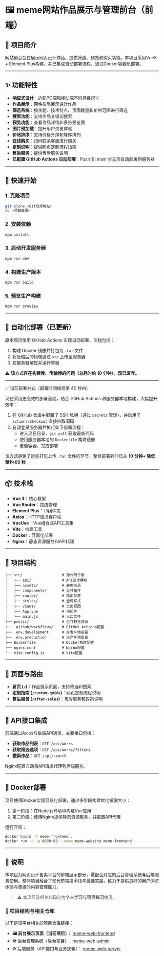 # 🖼 meme网站作品展示与管理前台（前端）

## 🎨 项目简介

网站前台旨在展示网页设计作品，提供筛选、预览和购买功能。本项目采用Vue3 + Element Plus构建，并已集成自动部署流程，通过Docker容器化部署。

------

## ✨ 功能特性

- **响应式设计**：适配PC端和移动端不同屏幕尺寸
- **作品展示**：网格布局展示设计作品
- **筛选系统**：按主题、技术特点、页面数量和价格范围进行筛选
- **搜索功能**：支持作品关键词搜索
- **预览功能**：查看作品详情和多张预览图
- **图片预加载**：提升用户浏览体验
- **价格排序**：支持价格升序和降序排列
- **在线购买**：扫码联系客服进行购买
- **定制说明**：提供网页定制流程指南
- **售后服务**：提供售后服务说明
- **已配置 GitHub Actions 自动部署**：Push 到 main 分支后自动部署到服务器

------

## 🚀 快速开始

### 1. 克隆项目

```bash
git clone <Git仓库地址>
cd <项目目录>
```

### 2. 安装依赖

```bash
npm install
```

### 3. 启动开发服务器

```bash
npm run dev
```

### 4. 构建生产版本

```bash
npm run build
```

### 5. 预览生产构建

```bash
npm run preview
```

------

## 🔧 自动化部署（已更新）

原本项目使用 GitHub Actions 实现自动部署，流程包括：

1. 构建 Docker 镜像并打包为 `.tar` 文件
2. 将压缩后的镜像通过 `scp` 上传至服务器
3. 在服务器解压并运行容器

⚠️ **该方式存在构建慢、传输慢的问题（总耗时约 10 分钟），现已废弃。**

------

✅ 当前部署方式（部署时间缩短至 40 秒内）

现在采用更高效的部署流程，结合 GitHub Actions 和服务器本地构建，大幅提升效率：

1. 在 GitHub 仓库中配置了 SSH 私钥（通过 `Secrets` 管理），并启用了 `actions/checkout` 直接拉取源码
2. 自动登录服务器并执行如下部署流程：
   - 进入项目目录，`git pull` 获取最新代码
   - 使用服务器本地的 `Dockerfile` 构建镜像
   - 重启容器，完成部署

该方式避免了远程打包上传 `.tar` 文件的环节，整体部署耗时已从 **10 分钟+ 降低至约 60 秒**。

------

## 📦 技术栈

- **Vue 3**：核心框架
- **Vue Router**：路由管理
- **Element Plus**：UI组件库
- **Axios**：HTTP请求客户端
- **VueUse**：Vue组合式API工具集
- **Vite**：构建工具
- **Docker**：容器化部署
- **Nginx**：静态资源服务和API代理

------

## 📁 项目结构

```
├── src/                  # 源代码目录
│   ├── api/              # API请求模块
│   ├── assets/           # 静态资源
│   ├── components/       # 公共组件
│   ├── router/           # 路由配置
│   ├── styles/           # 全局样式
│   ├── views/            # 页面视图
│   ├── App.vue           # 根组件
│   └── main.js           # 入口文件
├── public/               # 公共静态资源
├── .github/workflows/    # GitHub Actions配置
├── .env.development      # 开发环境变量
├── .env.production       # 生产环境变量
├── Dockerfile            # Docker构建配置
├── nginx.conf            # Nginx配置
└── vite.config.js        # Vite配置
```

------

## 📱 页面与路由

- **首页 (`/`)**：作品展示页面，支持筛选和搜索
- **定制指南 (`/custom-guide`)**：网页定制流程说明
- **售后服务 (`/after-sales`)**：售后服务和政策说明

------

## 🔌 API接口集成

前端通过Axios与后端API通信，主要接口包括：

- **获取作品列表**：`GET /api/works`
- **获取筛选选项**：`GET /api/works/filters`
- **搜索作品**：`GET /api/search`

Nginx配置自动将API请求代理到后端服务。

------

## 🐳 Docker部署

项目使用Docker实现容器化部署，通过多阶段构建优化镜像大小：

1. 第一阶段：在Node.js环境中构建Vue应用
2. 第二阶段：使用Nginx提供静态资源服务，并配置API代理

运行容器：

```bash
docker build -t meme-frontend .
docker run -d -p 8080:80 --name meme-website meme-frontend
```

------

## 📢 说明

本项目为网页设计售卖平台的前端展示部分，需配合对应的后台管理系统与后端服务使用。整体项目融合了现代前端技术栈与最佳实践，致力于提供良好的用户浏览体验与便捷的内容管理能力。

> ⚠️ 本项目及相关代码仅为**个人学习与项目练习**使用。

### 🔗 项目结构与相关仓库

以下是该平台相关的项目仓库链接：

- **🖼 前台展示页面（当前项目）：**
   [meme-web-frontend](https://github.com/2060861791/meme-web-frontend)
- 🛠 后台管理系统（后台项目）：
   [meme-web-admin](https://github.com/2060861791/meme-web-admin)
- ⚙️ 后端服务（API接口与业务逻辑）：
   [meme-web-server](https://github.com/2060861791/meme-web-server)